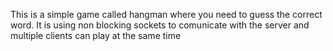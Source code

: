 This is a simple game called hangman where you need to guess the correct word.
It is using non blocking sockets to comunicate with the server and multiple clients can play at the same time
